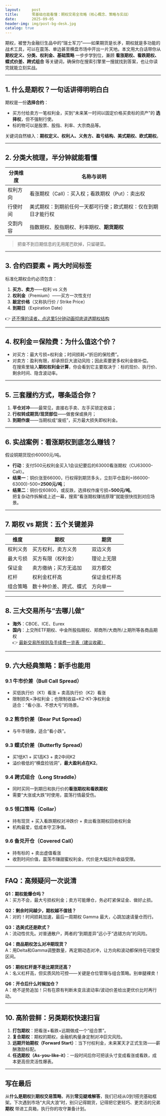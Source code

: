 ```yaml
---
layout:     post
title:      零基础也能看懂：期权交易全攻略（核心概念、策略与实战）
date:       2025-09-05
header-img: img/post-bg-desk.jpg
catalog: true
---
```


期权，被誉为金融衍生品中的“瑞士军刀”——如果期货是长矛，期权就是多功能的战术工具，可以在震荡、单边甚至横盘市场中开出一片天地。本文用大白话带你从 **期权定义、分类、权利金、基础策略** 一步步学到位，兼顾 **看涨期权、看跌期权、蝶式价差、跨式组合** 等关键词，确保你在搜索引擎里一搜就找到答案，也让你读完就能立刻实战。

---

## 1. 什么是期权？一句话讲得明明白白
期权是一份**选择合约**：
- 买方付给卖方一笔权利金，买到“未来某一时间以固定价格买卖标的资产”的 **选择权**，但不强制行使。  
- 标的物可以是股票、股指、利率、大宗商品等。

关键词自然植入：**期权定义、权利人、义务方、盈亏结构、美式期权、欧式期权**。

---

## 2. 分类大梳理，半分钟就能看懂

| 分类维度 | 名称与说明 |
|----------|------------|
| 权利方向 | 看涨期权（Call）：买入权；看跌期权（Put）：卖出权 |
| 行使时间 | 美式期权：到期前任何一天都可行使；欧式期权：仅在到期日才能行权 |
| 交割内容 | 指数期权、股指期权、利率期权、**期货期权** |

> 把查不到日期信息的无用尾巴砍掉，只留硬菜。

---

## 3. 合约四要素 + 两大时间标签
标准化期权合约必须包含：

1. **买方、卖方**——权利 vs 义务  
2. **权利金**（Premium）——买方一次性支付  
3. **敲定价格**（又称执行价 / Strike Price）  
4. **到期日**（Expiration Date）

👉 [还不懂的读者，点这里5分钟动画彻底讲透期权结构](https://okxdog.com/)

---

## 4. 权利金＝保险费：为什么值这个价？
- 对买方：最大亏损=权利金；时间损耗=“折旧的保险费”。  
- 对卖方：盈利有限，却承担巨大波动风险；因此索要更多权利金做补偿。  
在搜索里输入**期权权利金计算**，你会看到它主要取决于：标的现价、执行价、剩余时间、隐含波动率。

---

## 5. 三套履约方式，哪条适合你？
1. **平仓对冲**——最常见，直接右手卖、左手买锁定收益；  
2. **行权转成期货/现货部位**——做套保或换月；  
3. **到期作废**——当期权成“废纸”，买方最大损失即权利金。

---

## 6. 实战案例：看涨期权到底怎么赚钱？
假设铜期货现价60000元/吨。  
- **行动**：支付500元权利金买入1会议纪要后的63000看涨期权（CU63000-Call）。  
- **结果一**：铜价涨至66000，行权得到期货多头，立刻平仓盈利=(66000-63000)-500=**2500元/吨**；  
- **结果二**：铜价仅60800，或反跌，选择权作废亏损=**500元/吨**。  
把复杂动作拆解成上述一幕，搜索“看涨期权赚钱原理”就能很快找到对应场景。

---

## 7. 期权 vs 期货：五个关键差异
| 维度 | 期权 | 期货 |
|------|------|------|
| 权利义务 | 买方权利，卖方义务 | 双边义务 |
| 最大亏损 | 买方有限（权利金） | 理论上无限 |
| 保证金 | 卖方缴纳；买方无追加 | 双方都交 |
| 杠杆 | 权利金杠杆高 | 保证金杠杆高 |
| 组合策略 | 数十种价差、跨式、蝶式 | 方向单一 |

---

## 8. 三大交易所与“去哪儿做”
- **海外**：CBOE、ICE、Eurex  
- **国内**：上交所ETF期权、中金所股指期权、郑商所/大商所/上期所等各商品期权  
👉 [最新交易所规则及手续费一览表（建议收藏）](https://okxdog.com/)

---

## 9. 六大经典策略：新手也能用
### 9.1 牛市价差（Bull Call Spread）
- 买低执行价（K1）看涨 + 卖高执行价（K2）看涨  
- 限制损失=净权利金；也限制收益=K2-K1-净权利金  
适合：“看小涨、不想大亏”的场景。

### 9.2 熊市价差（Bear Put Spread）
- 与牛市镜像，适合“看小跌”。

### 9.3 蝶式价差（Butterfly Spread）
- 买1低K1 + 买1高K3 + 卖2中间K2  
- 溢价极低的“横盘捡钱洞”，**最大盈利点在K2**。

### 9.4 跨式组合（Long Straddle）
- 同时买同一到期日和执行价的**看涨期权和看跌期权**  
- 需要“大涨或大跌”时使用，震荡行情最受伤。

### 9.5 领口策略（Collar）
- 持有现货 + 买入看跌期权对冲跌价 + 卖出看涨期权回收权利金  
- 机构最爱，低成本守卫净值。

### 9.6 备兑开仓（Covered Call）
- 持有标的 + 卖出虚值看涨  
- 收割时间价值，震荡市赚甜蜜权利金，代价是大幅拉升收益受限。

---

## FAQ：高频疑问一次说清

**Q1：期权能爆仓吗？**  
A：买方不会，最大亏损权利金；卖方可能爆仓，务必盯紧保证金、做好止损。

**Q2：剩余时间越少，期权越不值钱？**  
A：对的！时间损耗加速，最后一周期权 Gamma 最大，心跳加速请量仓而行。

**Q3：选美式还是欧式？**  
A：流动性优先。对普通散户，两者的“到期差异”远小于“选错方向”的风险。

**Q4：商品期权怎么对冲期现货？**  
A：用Delta和Gamma调整数量，再定期动态对冲，让方向和波动都保持在可接受区间。

**Q5：期权杠杆是不是比期货还高？**  
A：名义杠杆高，但实质风险可控——关键是仓位管理与组合策略。别单腿裸卖！

**Q6：开仓后什么时候加仓？**  
A：绝不逆势追加！只有在原有判断未变且波动率/波动价差给出更优价比时再行动。

---

## 10. 高阶尝鲜：另类期权快速扫盲
1. **打包期权**：把看涨+看跌+远期做成一个“组合票”。  
2. **复合期权**：期权的期权，金融机构量身定制对冲巨灾风险。  
3. **远期开始期权（Forward Start）**：当下付权利金，未来某天才正式生效——薪酬激励标配。  
4. **任选期权（As-you-like-it）**：一段时间后你可把该头寸变成看涨或看跌，成本更高但灵活性爆表。

---

## 写在最后
从**什么是期权**到**期权交易策略**，再到**常见疑难解答**，我们已经从0到1搭完基础框架。下次遇到市场“大风大浪”时，别只记得期货，记得把它更轻巧、更灵活的兄弟 **期权** 带进工具箱，执行你的攻守兼备计划。
